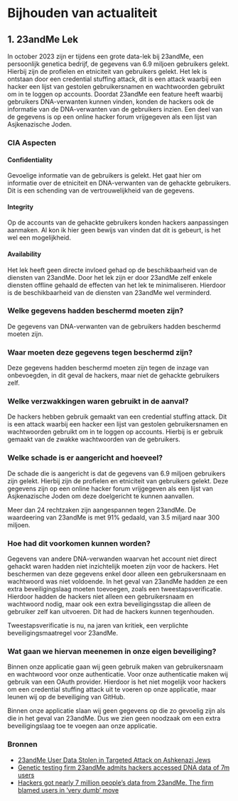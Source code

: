 # Bijhouden van actualiteit

## 1. 23andMe Lek
In october 2023 zijn er tijdens een grote data-lek bij 23andMe, een persoonlijk genetica bedrijf, de gegevens van 6.9 miljoen gebruikers gelekt. Hierbij zijn de profielen en etniciteit van gebruikers gelekt. Het lek is ontstaan door een credential stuffing attack, dit is een attack waarbij een hacker een lijst van gestolen gebruikersnamen en wachtwoorden gebruikt om in te loggen op accounts. Doordat 23andMe een feature heeft waarbij gebruikers DNA-verwanten kunnen vinden, konden de hackers ook de informatie van de DNA-verwanten van de gebruikers inzien. Een deel van de gegevens is op een online hacker forum vrijgegeven als een lijst van Asjkenazische Joden.

### CIA Aspecten

#### Confidentiality
Gevoelige informatie van de gebruikers is gelekt. Het gaat hier om informatie over de etniciteit en DNA-verwanten van de gehackte gebruikers. Dit is een schending van de vertrouwelijkheid van de gegevens.

#### Integrity
Op de accounts van de gehackte gebruikers konden hackers aanpassingen aanmaken. Al kon ik hier geen bewijs van vinden dat dit is gebeurt, is het wel een mogelijkheid.

#### Availability
Het lek heeft geen directe invloed gehad op de beschikbaarheid van de diensten van 23andMe. Door het lek zijn er door 23andMe zelf enkele diensten offline gehaald de effecten van het lek te minimaliseren. Hierdoor is de beschikbaarheid van de diensten van 23andMe wel verminderd.

### Welke gegevens hadden beschermd moeten zijn?
De gegevens van DNA-verwanten van de gebruikers hadden beschermd moeten zijn.

### Waar moeten deze gegevens tegen beschermd zijn?
Deze gegevens hadden beschermd moeten zijn tegen de inzage van onbevoegden, in dit geval de hackers, maar niet de gehackte gebruikers zelf.

### Welke verzwakkingen waren gebruikt in de aanval?
De hackers hebben gebruik gemaakt van een credential stuffing attack. Dit is een attack waarbij een hacker een lijst van gestolen gebruikersnamen en wachtwoorden gebruikt om in te loggen op accounts. Hierbij is er gebruik gemaakt van de zwakke wachtwoorden van de gebruikers.

### Welke schade is er aangericht and hoeveel?
De schade die is aangericht is dat de gegevens van 6.9 miljoen gebruikers zijn gelekt. Hierbij zijn de profielen en etniciteit van gebruikers gelekt. Deze gegevens zijn op een online hacker forum vrijgegeven als een lijst van Asjkenazische Joden om deze doelgericht te kunnen aanvallen.

Meer dan 24 rechtzaken zijn aangespannen tegen 23andMe. De waardeering van 23andMe is met 91% gedaald, van 3.5 miljard naar 300 miljoen.

### Hoe had dit voorkomen kunnen worden?
Gegevens van andere DNA-verwanden waarvan het account niet direct gehackt waren hadden niet inzichtelijk moeten zijn voor de hackers. Het beschermen van deze gegevens enkel door alleen een gebruikersnaam en wachtwoord was niet voldoende. In het geval van 23andMe hadden ze een extra beveiligingslaag moeten toevoegen, zoals een tweestapsverificatie. Hierdoor hadden de hackers niet alleen een gebruikersnaam en wachtwoord nodig, maar ook een extra beveiligingsstap die alleen de gebruiker zelf kan uitvoeren. Dit had de hackers kunnen tegenhouden. 

Tweestapsverificatie is nu, na jaren van kritiek, een verplichte beveiligingsmaatregel voor 23andMe.

### Wat gaan we hiervan meenemen in onze eigen beveiliging?
Binnen onze applicatie gaan wij geen gebruik maken van gebruikersnaam en wachtwoord voor onze authenticatie. Voor onze authenticatie maken wij gebruik van een OAuth provider. Hierdoor is het niet mogelijk voor hackers om een credential stuffing attack uit te voeren op onze applicatie, maar leunen wij op de beveiliging van GitHub.

Binnen onze applicatie slaan wij geen gegevens op die zo gevoelig zijn als die in het geval van 23andMe. Dus we zien geen noodzaak om een extra beveiligingslaag toe te voegen aan onze applicatie.

### Bronnen
- [23andMe User Data Stolen in Targeted Attack on Ashkenazi Jews](https://www.wired.com/story/23andme-credential-stuffing-data-stolen/)
- [Genetic testing firm 23andMe admits hackers accessed DNA data of 7m users](https://www.theguardian.com/technology/2023/dec/05/23andme-hack-data-breach)
- [Hackers got nearly 7 million people’s data from 23andMe. The firm blamed users in ‘very dumb’ move](https://www.theguardian.com/technology/2024/feb/15/23andme-hack-data-genetic-data-selling-response)
